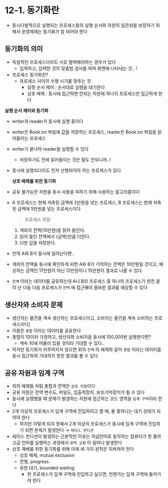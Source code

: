 # 12-1. 동기화란

- 동시다발적으로 실행되는 프로세스들의 실행 순서와 자원의 일관성을 보장하기 위해서 운영체제는 동기화가 잘 되어야 한다

## 동기화의 의미

- 독립적인 프로세스더라도 서로 협력해야하는 경우가 있다
  - 입력하고, 입력한 것의 맞춤법 검사를 하며 화면에 나타내는 것.. !
- 프로세스 동기화란?
  - 프로세스 사이의 수행 시기를 맞추는 것
    - 실행 순서 제어 : 순서대로 실행을 대기한다
    - 상호 배제 : 동시에 접근하면 안되는 자원에 하나의 프로세스만 접근하게 한다

**실행 순서 제어와 동기화**

- writer과 reader가 동시에 실행 중이다
- writer은 Book.txt 파일에 값을 저장하는 프로세스, reader은 Book.txt 파일을 읽어들이는 프로세스
- writer가 끝나야 reader을 실행할 수 있다
  - 저장하기도 전에 읽어들이는 것은 말도 안되니까..!
- 동시에 실행되더라도 먼저 선행되어야 하는 프로세스가 있다

  **상호 배제를 위한 동기화**

- 공유 불가능한 자원을 동시 사용을 피하기 위해 사용하는 알고리즘이다
- A 프로세스는 현재 저축된 금액에 2만원을 넣는 프로세스, B 프로세스는 현재 저축된 금액에 5만원을 넣는 프로세스이다
  > 프로세스 과정
  1. 계좌의 잔액(10만원)을 읽어 들인다.
  2. 읽어 들인 잔액에서 {금액}만큼 더한다.
  3. 더한 값을 저장한다.
     >
- 만약 A와 B가 동시에 일어난다면..
- 계좌의 잔액을 동시에 확인하게 되면 A와 B가 기억하는 잔액은 10만원일 것이고, 예상하는 금액인 17만원이 아닌 12만원이나 15만원이 결과로 나올 수 있다
- `잔액` 이라는 데이터를 공유하는데 A나 B의 프로세스 중 하나의 프로세스가 완전 끝이 난 다음 다음 프로세스가 `잔액` 에 접근해야 올바른 결과를 예상할 수 있다

## 생산자와 소비자 문제

- 생산자는 물건을 계속 생산하는 프로세스이고, 소비자는 물건을 계속 소비하는 프로세스이다]
- 이들은 `총합` 이라는 데이터를 공유한다
- 총합이 10이라 가정하고, 생산자와 소비자을 동시에 100,000번 실행한다면?
  - 계속 10에 머물러 있을 것이라 기대할 수 있다..
- 하지만 동기화가 이루어지지 않으면 위의 `잔액` 의 예제와 같이 `총합` 이라는 데이터를 동시 접근하여 기대하지 못한 결과를 볼 수 있다

## 공유 자원과 임계 구역

- 위의 예제들 처럼 총합과 잔액은 `공유 자원`이다
- 공유 자원은 전역 변수도, 파일도, 입출력장치, 보조기억장치가 될 수 있다
- 동시에 실행했을 때 문제가 발생하는 자원에 접근하는 코드 영역을 `임계 구역`이라 한다
- 2개 이상의 프로세스가 임계 구역에 진입하려고 할 때, 둘 중하나는 대기 상태가 되어야 한다
  - 하지만 이렇게 되지 못해서 2개 이상의 프로세스가 동시에 임계 구역에 진입하기 되면 문제가 발생한다 → `레이스 컨디션`
- 레이스 컨디션이 발생하는 근본적인 이유는 저급언어로 동작하는 컴퓨터가 한 줄의 고급 언어를 실행하는 과정에서 `문맥 교환` 이 일어나 발생한다
- 상호 재베를 위한 동기화를 위해 아래 세 가지 원칙은 지켜져야 한다
  - 상호 배제, mutual exclusion
  - 진행, progress
  - 유한 대기, bounded waiting
    - 한 프로세스가 임계 구역에 진입하고 싶으면, 언젠가는 임계 구역에 들어가야 한다
